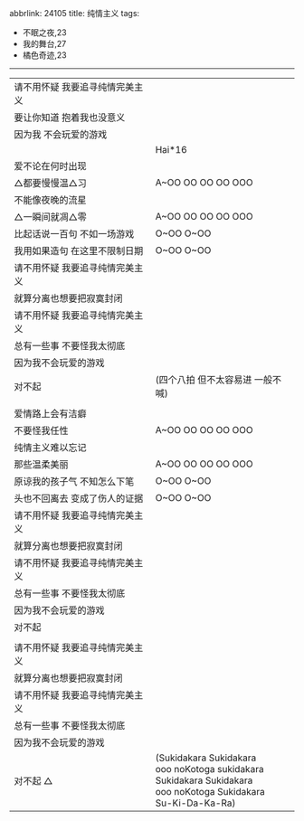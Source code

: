 abbrlink: 24105
title: 纯情主义
tags:
  - 不眠之夜,23
  - 我的舞台,27
  - 橘色奇迹,23
---
|      |      |
|--|--|
|请不用怀疑 我要追寻纯情完美主义|      |
|要让你知道 抱着我也没意义|      |
|因为我 不会玩爱的游戏|      |
|      |Hai*16|
|爱不论在何时出现|      |
|△都要慢慢温△习|A~OO OO OO OO OOO|
|不能像夜晚的流星|      |
|△一瞬间就凋△零|A~OO OO OO OO OOO|
|比起话说一百句 不如一场游戏|O~OO O~OO|
|我用如果造句 在这里不限制日期|O~OO O~OO|
|请不用怀疑 我要追寻纯情完美主义|      |
|就算分离也想要把寂寞封闭|      |
|请不用怀疑 我要追寻纯情完美主义|      |
|总有一些事 不要怪我太彻底|      |
|因为我不会玩爱的游戏|      |
|对不起|(四个八拍 但不太容易进 一般不喊)|
|      |      |
|爱情路上会有洁癖|      |
|不要怪我任性|A~OO OO OO OO OOO|
|纯情主义难以忘记|      |
|那些温柔美丽|A~OO OO OO OO OOO|
|原谅我的孩子气 不知怎么下笔|O~OO O~OO|
|头也不回离去 变成了伤人的证据|O~OO O~OO|
|请不用怀疑 我要追寻纯情完美主义|      |
|就算分离也想要把寂寞封闭|      |
|请不用怀疑 我要追寻纯情完美主义|      |
|总有一些事 不要怪我太彻底|      |
|因为我不会玩爱的游戏|      |
|对不起|      |
|      |      |
|请不用怀疑 我要追寻纯情完美主义|      |
|就算分离也想要把寂寞封闭|      |
|请不用怀疑 我要追寻纯情完美主义|      |
|总有一些事 不要怪我太彻底|      |
|因为我不会玩爱的游戏|      |
|对不起 △|(Sukidakara Sukidakara<br>ooo noKotoga sukidakara<br>Sukidakara Sukidakara<br>ooo noKotoga Sukidakara<br>Su-Ki-Da-Ka-Ra)|
